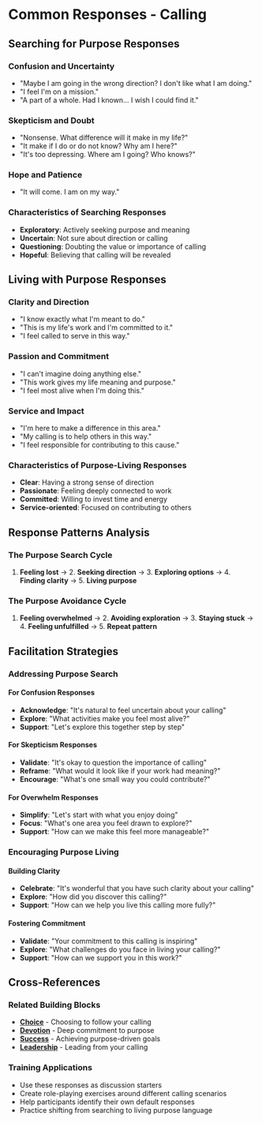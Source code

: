 # Common Responses - Calling

## Searching for Purpose Responses

### Confusion and Uncertainty
- "Maybe I am going in the wrong direction? I don't like what I am doing."
- "I feel I'm on a mission."
- "A part of a whole. Had I known... I wish I could find it."

### Skepticism and Doubt
- "Nonsense. What difference will it make in my life?"
- "It make if I do or do not know? Why am I here?"
- "It's too depressing. Where am I going? Who knows?"

### Hope and Patience
- "It will come. I am on my way."

### Characteristics of Searching Responses
- **Exploratory**: Actively seeking purpose and meaning
- **Uncertain**: Not sure about direction or calling
- **Questioning**: Doubting the value or importance of calling
- **Hopeful**: Believing that calling will be revealed

## Living with Purpose Responses

### Clarity and Direction
- "I know exactly what I'm meant to do."
- "This is my life's work and I'm committed to it."
- "I feel called to serve in this way."

### Passion and Commitment
- "I can't imagine doing anything else."
- "This work gives my life meaning and purpose."
- "I feel most alive when I'm doing this."

### Service and Impact
- "I'm here to make a difference in this area."
- "My calling is to help others in this way."
- "I feel responsible for contributing to this cause."

### Characteristics of Purpose-Living Responses
- **Clear**: Having a strong sense of direction
- **Passionate**: Feeling deeply connected to work
- **Committed**: Willing to invest time and energy
- **Service-oriented**: Focused on contributing to others

## Response Patterns Analysis

### The Purpose Search Cycle
1. **Feeling lost** → 2. **Seeking direction** → 3. **Exploring options** → 4. **Finding clarity** → 5. **Living purpose**

### The Purpose Avoidance Cycle
1. **Feeling overwhelmed** → 2. **Avoiding exploration** → 3. **Staying stuck** → 4. **Feeling unfulfilled** → 5. **Repeat pattern**

## Facilitation Strategies

### Addressing Purpose Search

#### For Confusion Responses
- **Acknowledge**: "It's natural to feel uncertain about your calling"
- **Explore**: "What activities make you feel most alive?"
- **Support**: "Let's explore this together step by step"

#### For Skepticism Responses
- **Validate**: "It's okay to question the importance of calling"
- **Reframe**: "What would it look like if your work had meaning?"
- **Encourage**: "What's one small way you could contribute?"

#### For Overwhelm Responses
- **Simplify**: "Let's start with what you enjoy doing"
- **Focus**: "What's one area you feel drawn to explore?"
- **Support**: "How can we make this feel more manageable?"

### Encouraging Purpose Living

#### Building Clarity
- **Celebrate**: "It's wonderful that you have such clarity about your calling"
- **Explore**: "How did you discover this calling?"
- **Support**: "How can we help you live this calling more fully?"

#### Fostering Commitment
- **Validate**: "Your commitment to this calling is inspiring"
- **Explore**: "What challenges do you face in living your calling?"
- **Support**: "How can we support you in this work?"

## Cross-References

### Related Building Blocks
- **[Choice](../choice/README.md)** - Choosing to follow your calling
- **[Devotion](../devotion/README.md)** - Deep commitment to purpose
- **[Success](../success/README.md)** - Achieving purpose-driven goals
- **[Leadership](../leadership/README.md)** - Leading from your calling

### Training Applications
- Use these responses as discussion starters
- Create role-playing exercises around different calling scenarios
- Help participants identify their own default responses
- Practice shifting from searching to living purpose language
